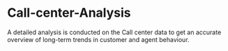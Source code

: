 # Call-center-Analysis
A detailed analysis is conducted on the Call center data to get an accurate overview of long-term trends in customer and agent behaviour.
